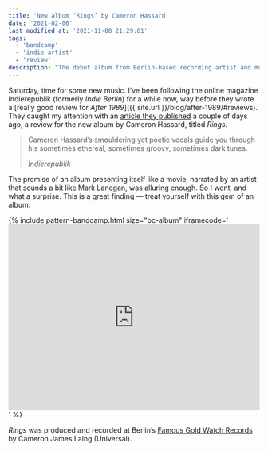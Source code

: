 ```yaml
---
title: 'New album ‘Rings’ by Cameron Hassard'
date: '2021-02-06'
last_modified_at: '2021-11-08 21:29:01'
tags:
  - 'bandcamp'
  - 'indie artist'
  - 'review'
description: "The debut album from Berlin-based recording artist and multi-instrumentalist Cameron Hassard."
---
```

Saturday, time for some new music. I’ve been following the online magazine Indierepublik (formerly <em>Indie Berlin</em>) for a while now, way before they wrote a [really good review for _After 1989_]({{ site.url }}/blog/after-1989/#reviews). They caught my attention with an [article they published](https://indierepublik.com/music/cameron-hassard-releases-his-debut-mini-album-rings-and-it-packs-a-punch/) a couple of days ago, a review for the new album by Cameron Hassard, titled _Rings_.

> Cameron Hassard’s smouldering yet poetic vocals guide you through his sometimes ethereal, sometimes groovy, sometimes dark tunes.
> 
> <cite>Indierepublik</cite>

The promise of an album presenting itself like a movie, narrated by an artist that sounds a bit like Mark Lanegan, was alluring enough. So I went, and what a surprise. This is a great finding — treat yourself with this gem of an album:

{% include pattern-bandcamp.html size="bc-album" iframecode='<iframe style="border: 0; width: 100%; height: 373px;" src="https://bandcamp.com/EmbeddedPlayer/album=4166563329/size=large/bgcol=ffffff/linkcol=333333/artwork=small/transparent=true/"><a href="https://cameronhassard.bandcamp.com/album/rings-2">Rings by Cameron Hassard</a></iframe>' %}

_Rings_ was produced and recorded at Berlin’s [Famous Gold Watch Records](https://thefamousgoldwatch.com/) by Cameron James Laing (Universal).